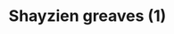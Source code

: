---
layout: item
title: Shayzien greaves (1)
item-id: 13360
datatable: true
id: 13360
name: "Shayzien greaves (1)"
members: true
lowalch: 14
highalch: 21
examine: "Dress like a tier 1 Shayzien soldier."
monsters:
  - id: 6905
    name: "Soldier (tier 1)"
    members: true
    combat_level: 39
    wiki_url: "https://oldschool.runescape.wiki/w/Soldier_(tier_1)"
    drops:
      - quantity: "1"
        rarity: 1
        drop_requirements: null
---